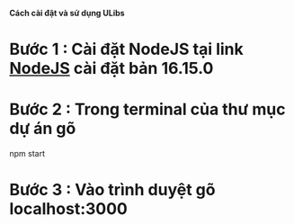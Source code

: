 **Cách cài đặt và sử dụng ULibs**

# Bước 1 : Cài đặt NodeJS tại link [NodeJS](https://nodejs.org/en/) cài đặt bản 16.15.0

# Bước 2 : Trong terminal của thư mục dự án gõ 

npm start

# Bước 3 : Vào trình duyệt gõ localhost:3000